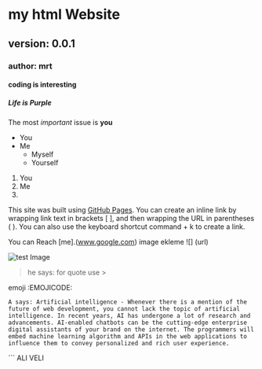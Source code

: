 # my html Website
## version: 0.0.1
### author: mrt

#### coding is interesting
##### Life is Purple
The most *important* issue is **you**
* You
* Me
  * Myself
  * Yourself
1. You
1. Me
  1.
 
This site was built using [GitHub Pages](https://pages.github.com/).
You can create an inline link by wrapping link text in brackets [ ], and then wrapping the URL in parentheses ( ). You can also use the keyboard shortcut command + k to create a link.

You can Reach [me].(www.google.com)
image ekleme ![] (url)

![test Image](https://images.unsplash.com/photo-1546841937-13f807ff363b?ixlib=rb-1.2.1&ixid=eyJhcHBfaWQiOjEyMDd9&auto=format&fit=crop&w=1050&q=80)

> he says: for quote use >

emoji :EMOJICODE:
```
A says: Artificial intelligence - Whenever there is a mention of the future of web development, you cannot lack the topic of artificial intelligence. In recent years, AI has undergone a lot of research and advancements. AI-enabled chatbots can be the cutting-edge enterprise digital assistants of your brand on the internet. The programmers will embed machine learning algorithm and APIs in the web applications to influence them to convey personalized and rich user experience.
```
´´´
ALI VELI 
```
